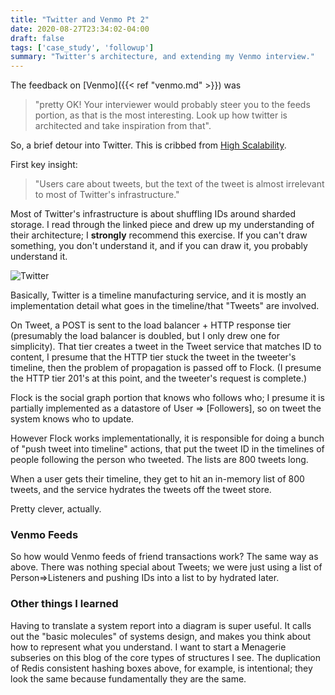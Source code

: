 ```yaml
---
title: "Twitter and Venmo Pt 2"
date: 2020-08-27T23:34:02-04:00
draft: false
tags: ['case_study', 'followup']
summary: "Twitter's architecture, and extending my Venmo interview."
---
```


The feedback on [Venmo]({{< ref "venmo.md" >}}) was
> "pretty OK!  Your interviewer would probably steer you to the feeds portion, as that is the most interesting.  Look up how twitter is architected and take inspiration from that".

So, a brief detour into Twitter.  This is cribbed from [High Scalability](http://highscalability.com/blog/2013/7/8/the-architecture-twitter-uses-to-deal-with-150m-active-users.html).

First key insight:
> "Users care about tweets, but the text of the tweet is almost irrelevant to most of Twitter's infrastructure."

Most of Twitter's infrastructure is about shuffling IDs around sharded storage.  I read through the linked piece and drew up my understanding of their architecture; I **strongly** recommend this exercise.  If you can't draw something, you don't understand it, and if you can draw it, you probably understand it.

![Twitter](/img/diagrams/Twitter.png)

Basically, Twitter is a timeline manufacturing service, and it is mostly an implementation detail what goes in the timeline/that "Tweets" are involved.

On Tweet, a POST is sent to the load balancer + HTTP response tier (presumably the load balancer is doubled, but I only drew one for simplicity).  That tier creates a tweet in the Tweet service that matches ID to content, I presume that the HTTP tier stuck the tweet in the tweeter's timeline, then the problem of propagation is passed off to Flock.  (I presume the HTTP tier 201's at this point, and the tweeter's request is complete.)

Flock is the social graph portion that knows who follows who; I presume it is partially implemented as a datastore of User => [Followers], so on tweet the system knows who to update.

However Flock works implementationally, it is responsible for doing a bunch of "push tweet into timeline" actions, that put the tweet ID in the timelines of people following the person who tweeted.  The lists are 800 tweets long.

When a user gets their timeline, they get to hit an in-memory list of 800 tweets, and the service hydrates the tweets off the tweet store.

Pretty clever, actually.

### Venmo Feeds

So how would Venmo feeds of friend transactions work?  The same way as above.  There was nothing special about Tweets; we were just using a list of Person=>Listeners and pushing IDs into a list to by hydrated later.

### Other things I learned

Having to translate a system report into a diagram is super useful.  It calls out the "basic molecules" of systems design, and makes you think about how to represent what you understand.  I want to start a Menagerie subseries on this blog of the core types of structures I see.  The duplication of Redis consistent hashing boxes above, for example, is intentional; they look the same because fundamentally they are the same.
